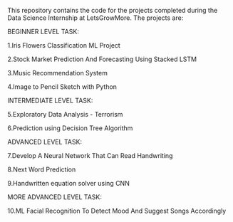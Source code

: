 This repository contains the code for the projects completed during the Data Science Internship at LetsGrowMore. The projects are:

BEGINNER LEVEL TASK:


1.Iris Flowers Classification ML Project

2.Stock Market Prediction And Forecasting Using Stacked LSTM

3.Music Recommendation System

4.Image to Pencil Sketch with Python

INTERMEDIATE LEVEL TASK:

5.Exploratory Data Analysis - Terrorism

6.Prediction using Decision Tree Algorithm

ADVANCED LEVEL TASK:

7.Develop A Neural Network That Can Read Handwriting

8.Next Word Prediction

9.Handwritten equation solver using CNN

MORE ADVANCED LEVEL TASK:

10.ML Facial Recognition To Detect Mood And Suggest Songs Accordingly
